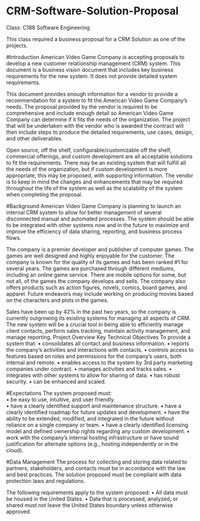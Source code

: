 # CRM-Software-Solution-Proposal
Class: C188 Software Engineering

This class required a business proposal for a CRM Solution as one of the projects.


#Introduction
American Video Game Company is accepting proposals to develop a new customer relationship management (CRM) system. This document is a business vision document that includes key business requirements for the new system. It does not provide detailed system requirements.

This document provides enough information for a vendor to provide a recommendation for a system to fit the American Video Game Company’s needs. The proposal provided by the vendor is required to be comprehensive and include enough detail so American Video Game Company can determine if it fits the needs of the organization. The project that will be undertaken with the vendor who is awarded the contract will then include steps to produce the detailed requirements, use cases, design, and other deliverables. 

Open source, off the shelf, configurable/customizable off the shelf, commercial offerings, and custom development are all acceptable solutions to fit the requirements. There may be an existing system that will fulfill all the needs of the organization, but if custom development is more appropriate, this may be proposed, with supporting information. The vendor is to keep in mind the changes and enhancements that may be required throughout the life of the system as well as the scalability of the system when completing the proposal. 

#Background
American Video Game Company is planning to launch an internal CRM system to allow for better management of several disconnected manual and automated processes. The system should be able to be integrated with other systems now and in the future to maximize and improve the efficiency of data sharing, reporting, and business process flows.

The company is a premier developer and publisher of computer games. The games are well designed and highly enjoyable for the customer. The company is known for the quality of its games and has been ranked #1 for several years. The games are purchased through different mediums, including an online game service. There are mobile options for some, but not all, of the games the company develops and sells. The company also offers products such as action figures, novels, comics, board games, and apparel. Future endeavors may include working on producing movies based on the characters and plots in the games.

Sales have been up by 42% in the past two years, so the company is currently outgrowing its existing systems for managing all aspects of CRM. The new system will be a crucial tool in being able to efficiently manage client contacts, perform sales tracking, maintain activity management, and manage reporting.
Project Overview
Key Technical Objectives
To provide a system that:
•	consolidates all contact and business information. 
•	reports the company’s activities and interactions with contacts.
•	controls access to features based on roles and permissions for the company’s users, both internal and remote.
•	enables access to the system by 3rd party marketing companies under contract.
•	manages activities and tracks sales.
•	integrates with other systems to allow for sharing of data.
•	has robust security.
•	can be enhanced and scaled.

#Expectations
The system proposed must:  
•	be easy to use, intuitive, and user friendly.  
•	have a clearly identified support and maintenance structure.
•	have a clearly identified roadmap for future updates and development.
•	have the ability to be extended, modified, and integrated in the future without reliance on a single company or team.
•	have a clearly identified licensing model and defined ownership rights regarding any custom development.
•	work with the company’s internal hosting infrastructure or have sound justification for alternate options (e.g., hosting independently or in the cloud).

#Data Management
The process for collecting and storing data related to partners, stakeholders, and contacts must be in accordance with the law and best practices. The solution proposed must be compliant with data protection laws and regulations.  

The following requirements apply to the system proposed:
•	All data must be housed in the United States.
•	Data that is processed, analyzed, or shared must not leave the United States boundary unless otherwise approved.
